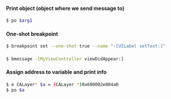 #### Print object (object where we send message to)
```bash 
$ po $arg1
```

#### One-shot breakpoint 
```bash
$ breakpoint set --one-shot true --name "-[UILabel setText:]"
```

#### 
```bash
$ bmessage -[MyViewController viewDidAppear:]
```

#### Assign address to variable and print info
```bash
$ e CALayer* $a = (CALayer *)0x600002e804a0
$ po $a
```
